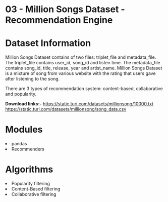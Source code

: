 # **03 - Million Songs Dataset - Recommendation Engine**

# **Dataset Information**

Million Songs Dataset contains of two files: triplet_file and metadata_file. The triplet_file contains user_id, song_id and listen time. The metadata_file contains song_id, title, release, year and artist_name. Million Songs Dataset is a mixture of song from various website with the rating that users gave after listening to the song.

There are 3 types of recommendation system: content-based, collaborative and popularity.

**Download links:-** 
https://static.turi.com/datasets/millionsong/10000.txt
https://static.turi.com/datasets/millionsong/song_data.csv


# **Modules**

<li>pandas
<li>Recommenders

# **Algorithms**

<li>Popularity filtering
<li>Content-Based filtering
<li>Collaborative filtering